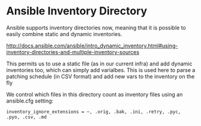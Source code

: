 Ansible Inventory Directory
===========================

Ansible supports inventory directories now, meaning that it is possible to easily combine static and dynamic inventories.

http://docs.ansible.com/ansible/intro_dynamic_inventory.html#using-inventory-directories-and-multiple-inventory-sources

This permits us to use a static file (as in our current infra) and add dynamic inventories too, which can simply add varialbes.
This is used here to parse a patching schedule (in CSV format) and add new vars to the inventory on the fly

We control which files in this directory count as inventory files using an ansible.cfg setting:

    inventory_ignore_extensions = ~, .orig, .bak, .ini, .retry, .pyc, .pyo, .csv, .md



